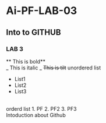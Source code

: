 # Ai-PF-LAB-03
## Into to GITHUB
### LAB 3
** This is bold**
<br/>
_ This is italic _
~~This is tilt~~
unordered list 
<br/>
- List1
- List2
- List3
 <br/>
orderd list
1. PF
2. PF2
3. PF3
   <br/>
Intoduction about Github
